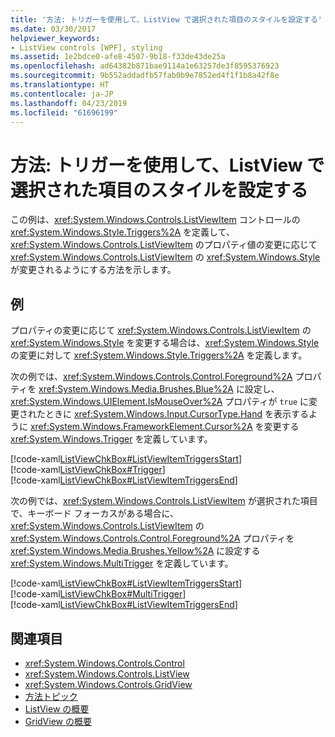 ```yaml
---
title: '方法: トリガーを使用して、ListView で選択された項目のスタイルを設定する'
ms.date: 03/30/2017
helpviewer_keywords:
- ListView controls [WPF], styling
ms.assetid: 1e2bdce0-afe8-4507-9b18-f33de43de25a
ms.openlocfilehash: ad64382b871bae9114a1e63257de3f8595376923
ms.sourcegitcommit: 9b552addadfb57fab0b9e7852ed4f1f1b8a42f8e
ms.translationtype: HT
ms.contentlocale: ja-JP
ms.lasthandoff: 04/23/2019
ms.locfileid: "61696199"
---
```

# <a name="how-to-use-triggers-to-style-selected-items-in-a-listview"></a>方法: トリガーを使用して、ListView で選択された項目のスタイルを設定する
この例は、<xref:System.Windows.Controls.ListViewItem> コントロールの <xref:System.Windows.Style.Triggers%2A> を定義して、<xref:System.Windows.Controls.ListViewItem> のプロパティ値の変更に応じて <xref:System.Windows.Controls.ListViewItem> の <xref:System.Windows.Style> が変更されるようにする方法を示します。  
  
## <a name="example"></a>例  
 プロパティの変更に応じて <xref:System.Windows.Controls.ListViewItem> の <xref:System.Windows.Style> を変更する場合は、<xref:System.Windows.Style> の変更に対して <xref:System.Windows.Style.Triggers%2A> を定義します。  
  
 次の例では、<xref:System.Windows.Controls.Control.Foreground%2A> プロパティを <xref:System.Windows.Media.Brushes.Blue%2A> に設定し、<xref:System.Windows.UIElement.IsMouseOver%2A> プロパティが `true` に変更されたときに <xref:System.Windows.Input.CursorType.Hand> を表示するように <xref:System.Windows.FrameworkElement.Cursor%2A> を変更する <xref:System.Windows.Trigger> を定義しています。  
  
 [!code-xaml[ListViewChkBox#ListViewItemTriggersStart](~/samples/snippets/csharp/VS_Snippets_Wpf/ListViewChkBox/CS/window1.xaml#listviewitemtriggersstart)]  
[!code-xaml[ListViewChkBox#Trigger](~/samples/snippets/csharp/VS_Snippets_Wpf/ListViewChkBox/CS/window1.xaml#trigger)]  
[!code-xaml[ListViewChkBox#ListViewItemTriggersEnd](~/samples/snippets/csharp/VS_Snippets_Wpf/ListViewChkBox/CS/window1.xaml#listviewitemtriggersend)]  
  
 次の例では、<xref:System.Windows.Controls.ListViewItem> が選択された項目で、キーボード フォーカスがある場合に、<xref:System.Windows.Controls.ListViewItem> の <xref:System.Windows.Controls.Control.Foreground%2A> プロパティを <xref:System.Windows.Media.Brushes.Yellow%2A> に設定する <xref:System.Windows.MultiTrigger> を定義しています。  
  
 [!code-xaml[ListViewChkBox#ListViewItemTriggersStart](~/samples/snippets/csharp/VS_Snippets_Wpf/ListViewChkBox/CS/window1.xaml#listviewitemtriggersstart)]  
[!code-xaml[ListViewChkBox#MultiTrigger](~/samples/snippets/csharp/VS_Snippets_Wpf/ListViewChkBox/CS/window1.xaml#multitrigger)]  
[!code-xaml[ListViewChkBox#ListViewItemTriggersEnd](~/samples/snippets/csharp/VS_Snippets_Wpf/ListViewChkBox/CS/window1.xaml#listviewitemtriggersend)]  
  
## <a name="see-also"></a>関連項目

- <xref:System.Windows.Controls.Control>
- <xref:System.Windows.Controls.ListView>
- <xref:System.Windows.Controls.GridView>
- [方法トピック](listview-how-to-topics.md)
- [ListView の概要](listview-overview.md)
- [GridView の概要](gridview-overview.md)
